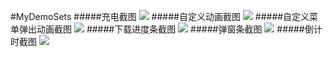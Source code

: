 #MyDemoSets
#####充电截图
![](/screenshot/Screenshot_Charge.png)
#####自定义动画截图
![](/screenshot/Screenshot_02.png)
#####自定义菜单弹出动画截图
![](/screenshot/Screenshot_01.png)
#####下载进度条截图
![](/screenshot/Screenshot_jindutiao.png)
#####弹窗条截图
![](/screenshot/Screenshot_popupwindow.png)
#####倒计时截图
![](/screenshot/Screenshot_CountDownTimer.png)

 